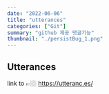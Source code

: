 ```yaml
---
date: "2022-06-06"
title: "utterances"
categories: ["Git"]
summary: "github 제공 댓글기능"
thumbnail: "./persistBug_1.png"
---
```


## Utterances

link to 👉🏼 https://utteranc.es/
